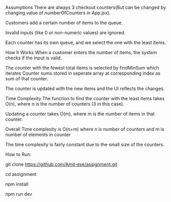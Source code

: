 Assumptions
There are always 3 checkout counters(But can be changed by changing value of numberOfCounters in App.jsx).

Customers add a certain number of items to the queue.

Invalid inputs (like 0 or non-numeric values) are ignored.

Each counter has its own queue, and we select the one with the least items.

How It Works
When a customer enters the number of items, the system checks if the input is valid.

The counter with the fewest total items is selected by findMinSum which iterates Counter sums stored in seperate array at corresponding index as sum of that counter.

The counter is updated with the new items and the UI reflects the changes.

Time Complexity
The function to find the counter with the least items takes O(n), where n is the number of counters (3 in this case).

Updating a counter takes O(m), where m is the number of items in that counter.

Overall Time complexity is O(n+m) where n is number of counters and m is number of elements in counter

The time complexity is fairly constant due to the small size of the counters.

How to Run:

git clone https://github.com/Amit-exe/assignment.git

cd assignment

npm install

npm run dev

